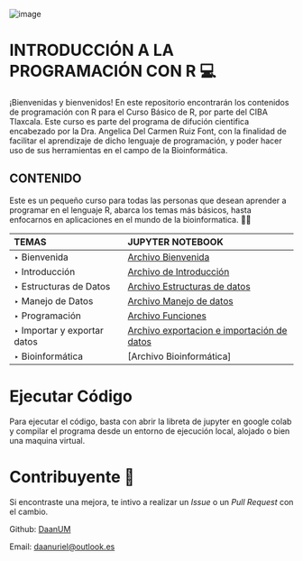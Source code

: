 ![image](https://user-images.githubusercontent.com/76456116/161364163-ce2bc94e-550f-4745-8e04-ad14bded3016.png)

# INTRODUCCIÓN A LA PROGRAMACIÓN CON R 💻

¡Bienvenidas y bienvenidos! En este repositorio encontrarán los contenidos de programación con R para el Curso Básico de R, por parte del CIBA Tlaxcala. Este curso es parte del programa de difución cientifica encabezado por la Dra. Angelica Del Carmen Ruiz Font, con la finalidad de facilitar el aprendizaje de dicho lenguaje de programación, y poder hacer uso de sus herramientas en el campo de la Bioinformática. 

## CONTENIDO
Este es un pequeño curso para todas las personas que desean aprender a programar en el lenguaje  R, abarca los temas más básicos, hasta enfocarnos en aplicaciones en el mundo de la bioinformatica. 🧬🔬

| TEMAS | JUPYTER NOTEBOOK |
|:--- |:---|
| ‣ Bienvenida| [Archivo Bienvenida](https://colab.research.google.com/drive/15Yz55D3Sy7p6RhxoMFm1xw91Hod6Gox9)|
| ‣ Introducción| [Archivo de Introducción](https://colab.research.google.com/drive/14H0ma341lEcVQj4nW0AwGrBfdTQYtNZA#scrollTo=ca3e73dc)|
| ‣ Estructuras de Datos | [Archivo Estructuras de datos](https://colab.research.google.com/drive/1gRWyHYGSDrr2pAw2i7j-OFjw-sZ-__gc)|
| ‣ Manejo de Datos | [Archivo Manejo de datos](https://colab.research.google.com/drive/1n0HPI-6kR6XMxdABMxWdhjXeq4puFsB2?hl=es)|
| ‣ Programación | [Archivo Funciones](https://colab.research.google.com/drive/1edb6hdGeICZu2gGoYDjoQsMz-sTCJ37v?hl=es) |
| ‣ Importar y exportar datos | [Archivo exportacion e importación de datos](https://colab.research.google.com/drive/1imkqG_XsQcv--bP-XFlf7QHkkCN1nQsS)|
| ‣ Bioinformática| [Archivo Bioinformática]|(https://colab.research.google.com/drive/1vQZw-EaH9EcYDMtFFIkJb8N2vF4ukoOP?hl=es#scrollTo=40da49ec)

#  Ejecutar Código
Para ejecutar el código, basta con abrir la libreta de jupyter en google colab y compilar el programa  desde un entorno de ejecución local, alojado o bien una maquina virtual.

# Contribuyente 🤝
Si encontraste una mejora, te intivo a realizar un *Issue* o un *Pull Request* con el cambio.

Github: [DaanUM](https://github.com/DaanUM)
  
Email:  [daanuriel@outlook.es](https://outlook.live.com/owa/)
